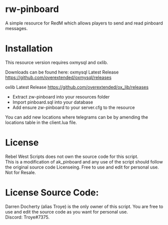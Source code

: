 # rw-pinboard 

A simple resource for RedM which allows players to send and read pinboard messages. 

# Installation 

This resource version requires oxmysql and oxlib. 

Downloads can be found here: 
oxmysql Latest Release
https://github.com/overextended/oxmysql/releases

oxlib Latest Release
https://github.com/overextended/ox_lib/releases

- Extract zw-pinboard into your resources folder
- Import pinboard.sql into your database
- Add ensure zw-pinboard to your server.cfg to the resource

You can add new locations where telegrams can be by amending the locations table in the client.lua file. 


# License
Rebel West Scripts does not own the source code for this script.  
This is a modification of ak_pinboard and any use of the script should follow the original source code Licenseing.
Free to use and edit for personal use.  Not for Resale.  

# License Source Code:
Darren Docherty (alias Troye) is the only owner of this script. You are free to use and edit the source code as you want for personal use.  
Discord: Troye#7375.
